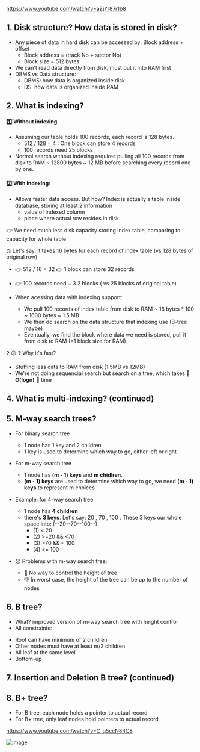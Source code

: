 https://www.youtube.com/watch?v=aZjYr87r1b8

## 1. Disk structure? How data is stored in disk?

- Any piece of data in hard disk can be accessed by: Block address + offset
  - Block address = (track No + sector No)
  - Block size = 512 bytes 
- We can't read data directly from disk, must put it into RAM first
- DBMS vs Data structure:
  - DBMS: how data is organized inside disk
  - DS: how data is organized inside RAM  

## 2. What is indexing?
#### :one: Without indexing
- Assuming our table holds 100 records, each record is 128 bytes.
  - 512 / 128 = 4 : One block can store 4 records
  - 100 records need 25 blocks
- Normal search without indexing requires pulling all 100 records from disk to RAM ~ 12800 bytes ~ 12 MB before searching every record one by one.

#### :two: With indexing: 
- Allows faster data access. But how? Index is actually a table inside database, storing at least 2 information
  - value of indexed column 
  - place where actual row resides in disk

:point_right: We need much less disk capacity storing index table, comparing to capacity for whole table

⚖️ Let's say, it takes 16 bytes for each record of index table (vs 128 bytes of original row)

- :point_right: 512 / 16 = 32 :point_right: 1 block can store 32 records 
- :point_right: 100 records need ~ 3.2 blocks ( vs 25 blocks of original table) 

- When acessing data with indexing support:
  - We pull 100 records of index table from disk to RAM ~ 16 bytes * 100 ~ 1600 bytes ~ 1.5 MB
  - We then do search on the data structure that indexing use (B-tree maybe)
  - Eventually, we find the block where data we need is stored, pull it from disk to RAM (+1 block size for RAM) 

:question: :confused: :question: Why it's fast? 
  -  Stuffing less data to RAM from disk (1.5MB vs 12MB)
  -  We're not doing sequencial search but search on a tree, which takes :rocket: __O(logn)__ :rocket: time

## 4. What is multi-indexing? (continued)
 
## 5. M-way search trees?
- For binary search tree
  - 1 node has 1 key and 2 children
  - 1 key is used to determine which way to go, either left or right

- For m-way search tree 
  - 1 node has __(m - 1) keys__ and __m chidlren__.
  - __(m - 1) keys__ are used to determine which way to go, we need __(m - 1) keys__ to represent m choices

- Example: for 4-way search tree
  - 1 node has __4 children__
  - there's __3 keys__. Let's say: 20 , 70 , 100 . These 3 keys our whole space into: (--20--70--100--)
    - (1) < 20
    - (2) >=20 && <70
    - (3) >70 && < 100
    - (4) <= 100  

- :worried: Problems with m-way search tree:
  - :palm_tree: No way to control the height of tree
  - :thumbsdown: In worst case, the height of the tree can be up to the number of nodes

## 6. B tree?
- What? improved version of m-way search tree with height control
- All constraints:
+ Root can have minimum of 2 children
+ Other nodes must have at least m/2 children
+ All leaf at the same level
+ Bottom-up

## 7. Insertion and Deletion B tree? (continued)

## 8. B+  tree? 
- For B tree, each node holds a pointer to actual record
- For B+ tree, only leaf nodes hold pointers to actual record

https://www.youtube.com/watch?v=C_q5ccN84C8

![image](https://user-images.githubusercontent.com/28957748/121667647-b5fbfd00-cad4-11eb-981e-4d3d3fb512b6.png)
